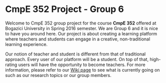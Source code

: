 # CmpE 352 Project - Group 6
Welcome to CmpE 352 group project for the course **CmpE 352** offered at Bogazici
University in Spring 2016 semester. We are Group 6 and it is nice to have you
around here. Our project is about creating a learning platform where teachers
and students can engage in a creative, non-traditional learning experience. 


Our notion of teacher and student is different from that of traditional approach.
Every user of our platform will be a student. On top of that, high-rating users
will have the opportunity to become teachers. For more information, please refer
to our [Wiki page](https://github.com/bounswe/bounswe2016group6/wiki)
to see what is currently going on such as our research topics or our group
members.
